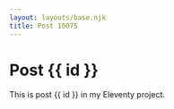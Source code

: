 ```yaml
---
layout: layouts/base.njk
title: Post 10075
---
```


# Post {{ id }}

This is post {{ id }} in my Eleventy project.
